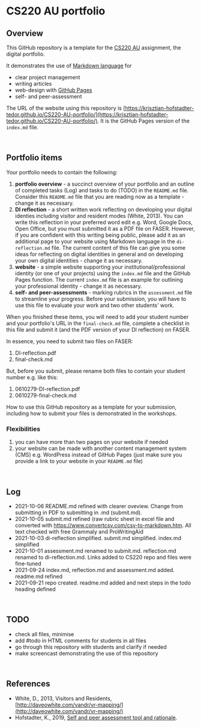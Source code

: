 # CS220 AU portfolio
## Overview
This GitHub repository is a template for the [CS220 AU](https://github.com/krisztian-hofstadter-tedor/CS220-AU-navigating-the-digital-world) assignment, the digital portfolio.

It demonstrates the use of [Markdown language](https://guides.github.com/features/mastering-markdown/) for
- clear project management
- writing articles
- web-design with [GitHub Pages](https://pages.github.com/)
- self- and peer-assessment

The URL of the website using this repository is [https://krisztian-hofstadter-tedor.github.io/CS220-AU-portfolio/](https://krisztian-hofstadter-tedor.github.io/CS220-AU-portfolio/). It is the GitHub Pages version of the `index.md` file. 

<br>

## Portfolio items
Your portfolio needs to contain the following:

1. **portfolio overview** - a succinct overview of your portfolio and an outline of completed tasks (Log) and tasks to do (TODO) in the `README.md` file. Consider this `README.md` file that you are reading now as a template - change it as necessary.
2. **DI reflection** - a short written work reflecting on developing your digital identies including visitor and resident modes (White, 2013). You can write this reflection in your preferred word edit e.g. Word, Google Docs, Open Office, but you must submitted it as a PDF file on FASER. However, if you are confident with this writing being public, please add it as an additional page to your website using Markdown language in the `di-reflection.md` file. The current content of this file can give you some ideas for reflecting on digital identities in general and on developing your own digital identities - change it as necessary.
3. **website** - a simple website supporting your institutional/professional identity (or one of your projects) using the `index.md` file and the GitHub Pages function. The current `index.md` file is an example for outlining your professional identity - change it as necessary.
4. **self- and peer-assessments** - marking rubrics in the `assessment.md` file to streamline your progress. Before your submission, you will have to use this file to evaluate your work and two other students' work.  

When you finished these items, you will need to add your student number and your portfolio's URL in the `final-check.md` file, complete a checklist in this file and submit it (and the PDF version of your DI reflection) on FASER. 

In essence, you need to submit two files on FASER:

1. DI-reflection.pdf
2. final-check.md

But, before you submit, please rename both files to contain your student number e.g. like this:

1. 0610279-DI-reflection.pdf
2. 0610279-final-check.md

How to use this GitHub repository as a template for your submission, including how to submit your files is demonstrated in the workshops. 

### Flexibilities 
1. you can have more than two pages on your website if needed
2. your website can be made with another content management system (CMS) e.g. WordPress instead of GitHub Pages (just make sure you provide a link to your website in your `README.md` file)

<br>

## Log
- 2021-10-06 README.md refined with clearer oveview. Change from submitting in PDF to submitting in .md (submit.md). 
- 2021-10-05 submit.md refined (raw rubric sheet in excel file and converted with https://www.convertcsv.com/csv-to-markdown.htm. All text checked with free Grammaly and ProWritingAid
- 2021-10-03 di-reflection simplified. submit.md simplified. index.md simplified
- 2021-10-01 assessment.md renamed to submit.md. reflection.md renamed to di-reflection.md. Links added to CS220 repo and files were fine-tuned
- 2021-09-24 index.md, reflection.md and assessment.md added. readme.md refined
- 2021-09-21 repo created. readme.md added and next steps in the todo heading defined

<br>

## TODO
- check all files, minimise
- add #todo in HTML comments for students in all files 
- go through this repository with students and clarify if needed
- make screencast demonstrating the use of this repository

<br>

## References
- White, D., 2013, Visitors and Residents, [http://daveowhite.com/vandr/vr-mapping/](http://daveowhite.com/vandr/vr-mapping/)
- Hofstadter, K., 2019, [Self and peer assessment tool and rationale](https://khofstadter.com/assets/doc/Hofstadter-2019-self-and-peer-assessment-tool-and-rationale.pdf).
